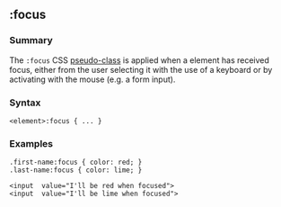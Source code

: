 ## :focus

### Summary

The `:focus` CSS [pseudo-class][0] is applied when a element has received focus, either from the user selecting it with the use of a keyboard or by activating with the mouse (e.g. a form input).

### Syntax

    <element>:focus { ... }

### Examples

    .first-name:focus { color: red; }
    .last-name:focus { color: lime; }

    <input  value="I'll be red when focused">
    <input  value="I'll be lime when focused">



[0]: https://developer.mozilla.org/en/CSS/Pseudo-classes "Pseudo-classes"